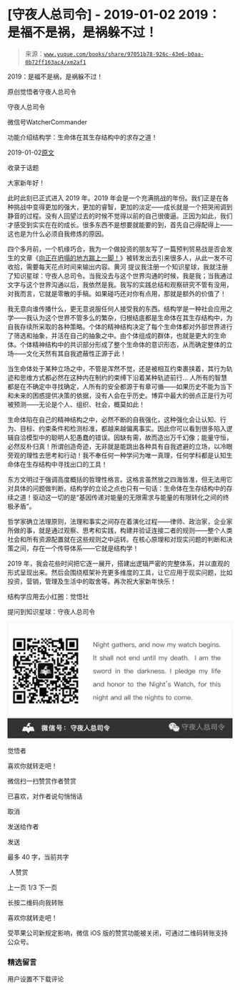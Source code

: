 # [守夜人总司令] - 2019-01-02 2019：是福不是祸，是祸躲不过！

> 来源：[`www.yuque.com/books/share/97051b78-926c-43e6-b0aa-0b72ff163ac4/xm2af1`](https://www.yuque.com/books/share/97051b78-926c-43e6-b0aa-0b72ff163ac4/xm2af1)



2019：是福不是祸，是祸躲不过！ 

原创觉悟者守夜人总司令 

守夜人总司令 

微信号WatcherCommander 

功能介绍结构学：生命体在其生存结构中的求存之道！ 

2019-01-02[原文](https://mp.weixin.qq.com/s?__biz=MzAxNDk1NjI2Mw==&mid=2247484162&idx=1&sn=40447a5d8c0803b91846f28938270900&chksm=9b8a208aacfda99c6dc115209a12d9c033173e0ee0028a438c0eb8e45f0d378880a5da19d941&scene=27#wechat_redirect&cpage=441) 

收录于话题 

大家新年好！ 

此时此刻已正式进入 2019 年。2019 年会是一个充满挑战的年份。我们正是在各种挑战中变得更加的强大，更加的睿智，更加的淡定——成长就是一个把哭闹调到静音的过程。没有人回望过去的时候不觉得以前的自己很傻逼。正因为如此，我们才感受到实实在在的成长。很多东西不是想要就能要的到，首先自己得配得上——这也是为什么必须自我修炼的原因。 

四个多月前，一个机缘巧合，我为一个做投资的朋友写了一篇预判贸易战是否会发生的文章《[向正在坍塌的地方踹上一脚！](http://mp.weixin.qq.com/s?__biz=MzAxNDk1NjI2Mw==&mid=2247483789&idx=1&sn=5e44b7b524c3dc4bb7705f49ed0a44a3&chksm=9b8a2205acfdab139e4b1d44ef6702b09c9fbf79505340205d13fbdaa33207a997f54bee0e97&scene=21#wechat_redirect)》被转发出去引来很多人，从此一发不可收拾，需要每天花点时间来输出内容。黄河 提议我注册一个知识星球，我就注册了知识星球：守夜人总司令。当我没去与这个世界沟通的时候，我是我；当我通过文字与这个世界沟通以后，我依然是我。我写的实践总结和观察研究不管有没用，对我而言，它就是零散的手稿。如果碰巧还对你有点用，那就是额外的价值了！ 

我无意向谁传播什么，更无意说服任何人接受我的东西。结构学是一种社会应用之学——我认为这个世界不管多么的繁杂，归根结底都是生命体在其生存结构中，为自我存续所采取的各种策略。个体的精神结构决定了每个生命体都对外部世界进行了筛选和抽象，并活在自己的抽象之中。由个体组成的群体，也就是更大的生命体。个体精神结构中的共识部分形成了整个生命体的意识形态，从而确定整体的立场——文化天然有其自我遮蔽性正源于此！ 

当生命体处于某种立场之中，不管是浑然不觉，还是被相互约束裹挟着，其行为轨迹和思维方式都必然在这种内在制约的束缚下沿着某种轨迹前行... 人所有的智慧都是在不确定中寻找确定，人所有的安全都源于有章可循——如果历史不能为当下和未来的困惑提供决策的依据，没有人会在乎历史。博弈中最大的弱点正是行为可被预测——无论是个人、组织、社会，概莫如此！ 

生命体陷在自己的精神结构之中，必然不断的自我强化，这种强化会让认知、行为、目标、约束条件和检测标准，都越来越偏离事实。因此你可以看到很多陷入逻辑自洽模型中的聪明人犯愚蠢的错误。因缺有需，故而造出万千幻像；能量守恒，必然反朴归真！所谓创造奇迹，无非就是能跳出各种具有自我遮避的立场，以冷眼旁观的理性去思考和行动！我不奉任何一种学问为唯一真理，任何学科都是认知生命体在生存结构中寻找出口的工具！ 

东方文明过于强调高度概括的哲理性格言。这格言虽然放之四海皆准，但无法用它对具体的问题做判断。结构学的立论之点也只有一句话：生命体在生存结构中的存续之道！驱动这一切的是“基因传递对能量的无限需求与能量的有限转化之间的终极矛盾”。 

哲学家确立法理原则，法理和事实之间存在着演化过程——律师、政治家，企业家所做的事，就是通过观察、思考和实践，构建并验证连接二者的规则——整个人类社会和所有资源配置就在这些规则之中运转。在核心原理和对现实问题的判断和决策之间，存在一个传导体系——它就是结构学！ 

2019 年，我会花些时间把它逐一展开，搭建出逻辑严密的完整体系，并以直观的形式呈现出来。然后会围绕框架补充更多维度的工具，让它应用于现实问题，比如投资，营销，管理及生活中的取舍等。再次祝大家新年快乐！ 

结构学应用去小红圈：觉悟社 

提问到知识星球：守夜人总司令 

![](img/11e7fdc934c1e20f86c63e82f87b75cb.png)  

觉悟者 

喜欢你就转走吧！ 

微信扫一扫赞赏作者赞赏 

已喜欢，对作者说句悄悄话 

取消 

发送给作者 

发送 

最多 40 字，当前共字 

 人赞赏 

上一页 1/3 下一页 

长按二维码向我转账 

喜欢你就转走吧！ 

受苹果公司新规定影响，微信 iOS 版的赞赏功能被关闭，可通过二维码转账支持公众号。 

### 精选留言 

用户设置不下载评论